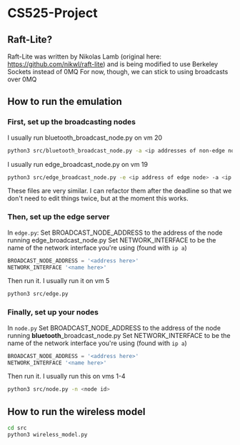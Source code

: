 # CS525-Project

## Raft-Lite?
Raft-Lite was written by Nikolas Lamb (original here: https://github.com/nikwl/raft-lite) and is being modified to use Berkeley Sockets instead of 0MQ
For now, though, we can stick to using broadcasts over 0MQ

## How to run the emulation
### First, set up the broadcasting nodes
I usually run bluetooth\_broadcast\_node.py on vm 20
```bash
python3 src/bluetooth_broadcast_node.py -a <ip addresses of non-edge non-broadcast nodes>
```
I usually run edge\_broadcast\_node.py on vm 19
```bash
python3 src/edge_broadcast_node.py -e <ip address of edge node> -a <ip addresses of non-edge non-broadcast nodes>
```
These files are very similar. I can refactor them after the deadline so that we don't need to edit things twice, but at the moment this works.

### Then, set up the edge server
In `edge.py`:
Set BROADCAST\_NODE\_ADDRESS to the address of the node running edge\_broadcast\_node.py
Set NETWORK\_INTERFACE to be the name of the network interface you're using (found with `ip a`)
```python
BROADCAST_NODE_ADDRESS = '<address here>'
NETWORK_INTERFACE '<name here>'
```
Then run it. I usually run it on vm 5
```bash
python3 src/edge.py
```

### Finally, set up your nodes
In `node.py`
Set BROADCAST\_NODE\_ADDRESS to the address of the node running **bluetooth**\_broadcast\_node.py
Set NETWORK\_INTERFACE to be the name of the network interface you're using (found with `ip a`)
```python
BROADCAST_NODE_ADDRESS = '<address here>'
NETWORK_INTERFACE '<name here>'
```
Then run it. I usually run this on vms 1-4
```bash
python3 src/node.py -n <node id>
```

## How to run the wireless model
```bash
cd src
python3 wireless_model.py
```
